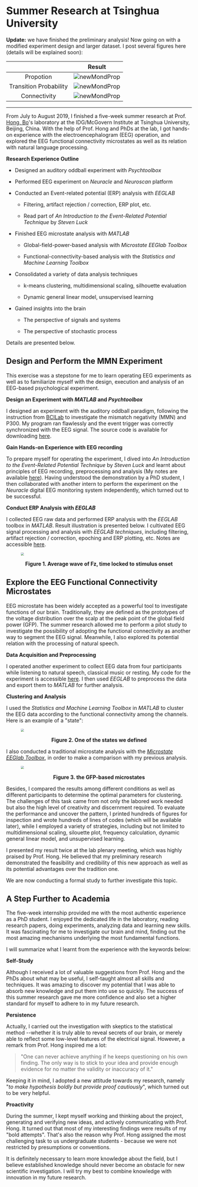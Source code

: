 # Summer Research at Tsinghua University

**Update:** we have finished the preliminary analysis! Now going on with a modified experiment design and larger dataset. I post several figures here (details will be explained soon):

|                        |                            Result                            |
| :--------------------: | :----------------------------------------------------------: |
|       Propotion        | ![newMondProp](C:\Users\Truckey\Documents\GitHub\rq-Chen.github.io\summer-research-THU\newMondProp.png) |
| Transition Probability | ![newMondProp](C:\Users\Truckey\Documents\GitHub\rq-Chen.github.io\summer-research-THU\newMondTransProb.png) |
|      Connectivity      | ![newMondProp](C:\Users\Truckey\Documents\GitHub\rq-Chen.github.io\summer-research-THU\newMondNegCon.png) |



---

From July to August 2019, I finished a five-week summer research at Prof. [Hong, Bo](http://mcgovern.med.tsinghua.edu.cn/en/infoshow-1205.html)'s laboratory at the IDG/McGovern Institute at Tsinghua University, Beijing, China. With the help of Prof. Hong and PhDs at the lab, I got hands-on experience with the electroencephalogram (EEG) operation, and explored the EEG functional connectivity microstates as well as its relation with natural language processing.

**Research Experience Outline**

-   Designed an auditory oddball experiment with *Psychtoolbox*

-   Performed EEG experiment on *Neuracle* and *Neuroscan* platform

-   Conducted an Event-related potential (ERP) analysis with *EEGLAB*

    -   Filtering, artifact rejection / correction, ERP plot, etc.

    -   Read part of *An Introduction to the Event-Related Potential Technique* by *Steven Luck*

-   Finished EEG microstate analysis with *MATLAB*

    -   Global-field-power-based analysis with *Microstate EEGlab Toolbox*

    -   Functional-connectivity-based analysis with the *Statistics and Machine Learning Toolbox*

-   Consolidated a variety of data analysis techniques

    -   k-means clustering, multidimensional scaling, silhouette evaluation

    -   Dynamic general linear model, unsupervised learning

-   Gained insights into the brain

    -   The perspective of signals and systems

    -   The perspective of stochastic process

Details are presented below.



## Design and Perform the MMN Experiment

This exercise was a stepstone for me to learn operating EEG experiments as well as to familiarize myself with the design, execution and analysis of an EEG-based psychological experiment.

**Design an Experiment with *MATLAB* and *Psychtoolbox***

I designed an experiment with the auditory oddball paradigm, following the instruction from [BCILab](http://naplab.ee.columbia.edu/uploads/6/4/8/4/64845489/labinstruction5.pdf) to investigate the mismatch negativity (MMN) and P300. My program ran flawlessly and the event trigger was correctly synchronized with the EEG signal. The source code is available for downloading [here](mmn/Task1A.m).

**Gain Hands-on Experience with EEG recording**

To prepare myself for operating the experiment, I dived into *An Introduction to the Event-Related Potential Technique* by *Steven Luck* and learnt about principles of EEG recording, preprocessing and analysis (My notes are available [here](mmn/the%20Event-related%20Potential%20Technique.md)). Having understood the demonstration by a PhD student, I then collaborated with another intern to perform the experiment on the *Neuracle* digital EEG monitoring system independently, which turned out to be successful.

**Conduct ERP Analysis with *EEGLAB***

I collected EEG raw data and performed ERP analysis with the *EEGLAB* toolbox in *MATLAB*. Result illustration is presented below. I cultivated EEG signal processing and analysis with *EEGLAB techniques*, including filtering, artifact rejection / correction, epoching and ERP plotting, etc. Notes are accessible [here](mmn/Basic%20EEGLAB%20Processing.md).

<figure>
	<p><img src = "mmn/mmn_1_result.jpg" style = "zoom:50%" /></p>
	<figcaption><center><strong> Figure 1. Average wave of Fz, time locked to stimulus onset </strong></center></figcaption>
</figure>



## Explore the EEG Functional Connectivity Microstates

EEG microstate has been widely accepted as a powerful tool to investigate functions of our brain. Traditionally, they are defined as the prototypes of the voltage distribution over the scalp at the peak point of the global field power (GFP). The summer research allowed me to perform a pilot study to investigate the possibility of adopting the functional connectivity as another way to segment the EEG signal. Meanwhile, I also explored its potential relation with the processing of natural speech.

**Data Acquisition and Preprocessing**

I operated another experiment to collect EEG data from four participants while listening to natural speech, classical music or resting. My code for the experiment is accessible [here](microstate/Task2A.m). I then used *EEGLAB* to preprocess the data and export them to *MATLAB* for further analysis.

**Clustering and Analysis**

I used the *Statistics and Machine Learning Toolbox* in *MATLAB* to cluster the EEG data according to the functional connectivity among the channels. Here is an example of a "state":

<figure>
	<p><img src = "microstate/Microstate_Demo.jpg" style = "zoom:50%" /></p>
	<figcaption><center><strong> Figure 2. One of the states we defined </strong></center></figcaption>
</figure>

I also conducted a traditional microstate analysis with the [*Microstate EEGlab Toolbox*](https://github.com/atpoulsen/Microstate-EEGlab-toolbox), in order to make a comparison with my previous analysis.

<figure>
	<p><img src = "microstate/GFPMicrostates.jpg" style = "zoom:50%" /></p>
	<figcaption><center><strong> Figure 3. the GFP-based microstates </strong></center></figcaption>
</figure>

Besides, I compared the results among different conditions as well as different participants to determine the optimal parameters for clustering. The challenges of this task came from not only the labored work needed but also the high level of creativity and discernment required. To evaluate the performance and uncover the pattern, I printed hundreds of figures for inspection and wrote hundreds of lines of codes (which will be available later), while I employed a variety of strategies, including but not limited to multidimensional scaling, silouette plot, frequency calculation, dynamic general linear model, and unsupervised learning.

I presented my result twice at the lab plenary meeting, which was highly praised by Prof. Hong. He believed that my preliminary research demonstrated the feasibility and credibility of this new approach as well as its potential advantages over the tradition one.

We are now conducting a formal study to further investigate this topic.



## A Step Further to Academia

The five-week internship provided me with the most authentic experience as a PhD student. I enjoyed the dedicated life in the laboratory, reading research papers, doing experiments, analyzing data and learning new skills. It was fascinating for me to investigate our brain and mind, finding out the most amazing mechanisms underlying the most fundamental functions.

I will summarize what I learnt from the experience with the keywords below:

**Self-Study**

Although I received a lot of valuable suggestions from Prof. Hong and the PhDs about what may be useful, I self-taught almost all skills and techniques. It was amazing to discover my potential that I was able to absorb new knowledge and put them into use so quickly. The success of this summer research gave me more confidence and also set a higher standard for myself to adhere to in my future research.

**Persistence**

Actually, I carried out the investigation with skeptics to the statistical method --whether it is truly able to reveal secrets of our brain, or merely able to reflect some low-level features of the electrical signal. However, a remark from Prof. Hong inspired me a lot:

> "One can never achieve anything if he keeps questioning on his own finding. The only way is to stick to your idea and provide enough evidence for no matter the validity or inaccuracy of it."

Keeping it in mind, I adopted a new attitude towards my research, namely \"*to make hypothesis boldly but provide proof cautiously*\", which turned out to be very helpful.

**Proactivity**

During the summer, I kept myself working and thinking about the project, generating and verifying new ideas, and actively communicating with Prof. Hong. It turned out that most of my interesting findings were results of my \"bold attempts\". That\'s also the reason why Prof. Hong assigned the most challenging task to us undergraduate students - because we were not restricted by presumptions or conventions.

It is definitely necessary to learn more knowledge about the field, but I believe established knowledge should never become an obstacle for new scientific investigation. I will try my best to combine knowledge with innovation in my future research.

